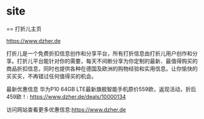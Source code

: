 # site
== 打折儿主页

https://www.dzher.de

打折儿是一个免费折扣信息创作和分享平台，所有打折信息由打折儿用户创作和分享。打折儿平台能针对你的需要，每天不间断分享为你定制的最新、最值得购买的商品折扣信息，同时也提供各种在德国及欧洲的购物经验和实用信息。让你愉快的买买买，不再错过任何值得买的机会。 


最新优惠信息
华为P10 64GB LTE最新旗舰智能手机原价559欧，返现活动，折后459欧！: https://www.dzher.de/deals/10000134


访问网站查看更多优惠信息:https://www.dzher.de
